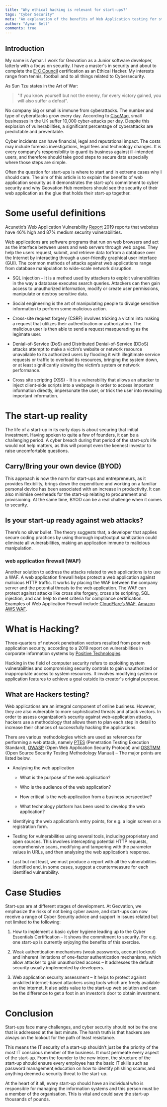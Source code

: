 ```yaml
---
title: "Why ethical hacking is relevant for start-ups?"
tags: "Cyber Security"
meta: "An explanation of the benefits of Web Application testing for start-ups"
author: "Aymar Bell"
comments: true
---
```


## Introduction

My name is Aymar. I work for Geovation as a Junior software developer, latterly with a focus on security. I have a master's in security and about to complete the [E-C Council][ecc] certification as an Ethical Hacker. My interests range from tennis, football and to all things related to Cybersecurity.   

As Sun Tzu states in the Art of War:
> "If you know yourself but not the enemy, for every victory gained, you will also suffer a defeat".

No company big or small is immune from cyberattacks. The number and type of cyberattacks grow every day. According to [CisoMag][cm], small businesses in the UK suffer 10,000 cyber-attacks per day. Despite this explosion of vulnerabilities, a significant percentage of cyberattacks are predictable and preventable.  

Cyber incidents can have financial, legal and reputational impact. The costs may include forensic investigations, legal fees and technology changes. It is every company's responsibility to guard its business against ill-intended users, and therefore should take good steps to secure data especially where those steps are simple.

Often the question for start-ups is where to start and in extreme cases why I should care. The aim of this article is to explain the benefits of web application security as it demonstrates the start-up's commitment to cyber security and why Geovation Hub members should see the security of their web application as the glue that holds their start-up together.  

# Some useful definitions

Acunetix’s Web Application Vulnerability [Report][Acunetix] 2019 reports that websites have 46% high and 87% medium security vulnerabilities.  

Web applications are software programs that run on web browsers and act as the interface between users and web servers through web pages. They help the users request, submit, and retrieve data to/from a database over the Internet by interacting through a user-friendly graphical user interface (GUI). The common methods of attacks against web applications range from database manipulation to wide-scale network disruption.

- SQL injection – It is a method used by attackers to exploit vulnerabilities in the way a database executes search queries. Attackers can then gain access to unauthorized information, modify or create user permissions, manipulate or destroy sensitive data.

- Social engineering is the art of manipulating people to divulge sensitive information to perform some malicious action.

- Cross-site request forgery (CSRF) involves tricking a victim into making a request that utilizes their authentication or authorization. The malicious user is then able to send a request masquerading as the legimate user.  

- Denial-of-Service (DoS) and Distributed Denial-of-Service (DDoS) attacks attempt to make a victim’s website or network resource unavailable to its authorized users by flooding it with illegitimate service requests or traffic to overload its resources, bringing the system down, or at least significantly slowing the victim’s system or network performance.  

- Cross site scripting (XSS) - It is a vulnerability that allows an attacker to inject client-side scripts into a webpage in order to access important information directly, impersonate the user, or trick the user into revealing important information.

# The start-up reality

The life of a start-up in its early days is about securing that initial investment. Having spoken to quite a few of founders, it can be a challenging period.  A cyber breach during that period of the start-up’s life would not help matters, as this will prompt even the keenest investor to raise uncomfortable questions.

## Carry/Bring your own device (BYOD)

This approach is now the norm for start-ups and entrepreneurs, as it provides flexibility, brings down the expenditure and working on a familiar personal device has been associated with an increase in productivity. It can also minimise overheads for the start-up relating to procurement and provisioning. At the same time, BYOD can be a real challenge when it comes to security.

## Is your start-up ready against web attacks?

There’s no silver bullet. The theory suggests that, a developer that applies secure coding practices by using thorough input/output sanitization could eliminate all vulnerabilities, making an application immune to malicious manipulation.

### web application firewall (WAF)

Another solution to address the attacks related to web applications is to use a WAF. A web application firewall helps protect a web application against malicious HTTP traffic. It works by placing the WAF between the company server and the potential threats to the web application. The WAF can protect against attacks like cross site forgery, cross site scripting, SQL injection, and can help to meet criteria for compliance certification. Examples of Web Application Firewall include [CloudFlare’s WAF][cwaf], [Amazon AWS WAF][awaf].

# What is Hacking?  

Three-quarters of network penetration vectors resulted from poor web application security, according to a 2019 report on vulnerabilities in corporate information systems by [Positive Technologies][pts].  

Hacking in the field of computer security refers to exploiting system vulnerabilities and compromising security controls to gain unauthorized or inappropriate access to system resources. It involves modifying system or application features to achieve a goal outside its creator's original purpose.

## What are Hackers testing?

Web applications are an integral component of online business. However, they are also vulnerable to more sophisticated threats and attack vectors. In order to assess organization’s security against web-application attacks, hackers use a methodology that allows them to plan each step in detail to increase their chances of successfully hacking the applications.

There are various methodologies which are used as references for performing a web attack, namely [PTES][ptes] (Penetration Testing Execution Standard), [OWASP][owasp] (Open Web Application Security Protocol) and [OSSTMM][osstmm] (Open Source Security Testing Methodology Manual) – The major points are listed below.

- Analysing the web application

  - What is the purpose of the web application?

  - Who is the audience of the web application?

  - How critical is the web application from a business perspective?

  - What technology platform has been used to develop the web application?

- Identifying the web application’s entry points, for e.g. a login screen or a registration form.

- Testing for vulnerabilities using several tools, including proprietary and open sources. This involves intercepting potential HTTP requests, comprehensive scans, modifying and tampering with the parameter values in URLs, and then analysing the web application’s response.

- Last but not least, we must produce a report with all the vulnerabilities identified and, in some cases, suggest a countermeasure for each identified vulnerability.

# Case Studies

Start-ups are at different stages of development. At Geovation, we emphasize the risks of not being cyber aware, and start-ups can now receive a range of Cyber Security advice and support in issues related but not limited to the following:

1. How to implement a basic cyber hygiene leading up to the Cyber Essentials Certification – It shows the commitment to security. For e.g. one start-up is currently enjoying the benefits of this exercise.  

2. Weak authentication mechanisms (weak passwords, account lockout) and inherent limitations of one-factor authentication mechanisms, which allow attacker to gain unauthorized access – It addresses the default security usually implemented by developers.  

3. Web application security assessment – It helps to protect against unskilled internet-based attackers using tools which are freely available on the internet. It also adds value to the start-up web solution and can be the difference to get a foot in an investor’s door to obtain investment.

# Conclusion

Start-ups face many challenges, and cyber security should not be the one that is addressed at the last minute. The harsh truth is that hackers are always on the lookout for the path of least resistance.  

This means the IT security of a start-up shouldn’t just be the priority of the most IT conscious member of the business. It must permeate every aspect of the start-up. From the founder to the new intern, the structure of the start-up should ensure every employee has the basic IT skills such as password management,education on how to identify phishing scams,and anything deemed a security threat to the start-up.  

At the heart of it all, every start-up should have an individual who is responsible for managing the information systems and this person must be a member of the organisation. This is vital and could save the start-up thousands of pounds.

[ecc]: https://www.eccouncil.org/
[cm]: https://www.cisomag.com/small-businesses-in-the-uk-suffer-10000-cyber-attacks-per-day-fsb/
[Acunetix]: https://www.cisomag.com/small-businesses-in-the-uk-suffer-10000-cyber-attacks-per-day-fsb/
[pts]: https://www.ptsecurity.com/ww-en/analytics/corp-vulnerabilities-2019/
[cwaf]: https://www.cloudflare.com/en-gb/waf/
[awaf]: https://aws.amazon.com/waf/
[ptes]: http://www.pentest-standard.org/index.php/Main_Page
[owasp]: https://owasp.org/www-project-top-ten/
[osstmm]: https://www.isecom.org/OSSTMM.3.pdf
